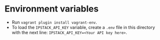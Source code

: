 # Environment variables

* Run ``vagrant plugin install vagrant-env``.
* To load the ``IPSTACK_API_KEY`` variable, create a ``.env`` file in this directory with the next line: ``IPSTACK_API_KEY=<Your API key here>``.
